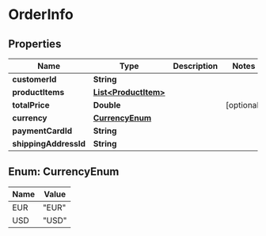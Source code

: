 

# OrderInfo


## Properties

Name | Type | Description | Notes
------------ | ------------- | ------------- | -------------
**customerId** | **String** |  | 
**productItems** | [**List&lt;ProductItem&gt;**](ProductItem.md) |  | 
**totalPrice** | **Double** |  |  [optional]
**currency** | [**CurrencyEnum**](#CurrencyEnum) |  | 
**paymentCardId** | **String** |  | 
**shippingAddressId** | **String** |  | 



## Enum: CurrencyEnum

Name | Value
---- | -----
EUR | &quot;EUR&quot;
USD | &quot;USD&quot;



